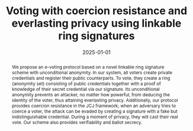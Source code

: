 ---
title: "Voting with coercion resistance and everlasting privacy using linkable ring signatures"
collection: publications
category: drafts
permalink: /publication/2025-01-01-Voting-with-coercion-resistance-and-everlasting-privacy-using-linkable-ring-signatures
date: 2025-01-01
venue: 'Cryptology ePrint Archive'
citation: ' Panagiotis Grontas,  Aris Pagourtzis,  Marianna Spyrakou, &quot;Voting with coercion resistance and everlasting privacy using linkable ring signatures.&quot; Cryptology ePrint Archive, 2025.'
abstract: 'We propose an e-voting protocol based on a novel linkable ring signature scheme with unconditional anonymity. In our system, all voters create private credentials and register their public counterparts. To vote, they create a ring (anonymity set) consisting of public credentials together with a proof of knowledge of their secret credential via our signature. Its unconditional anonymity prevents an attacker, no matter how powerful, from deducing the identity of the voter, thus attaining everlasting privacy. Additionally, our protocol provides coercion resistance in the JCJ framework; when an adversary tries to coerce a voter, the attack can be evaded by creating a signature with a fake but indistinguishable credential. During a moment of privacy, they will cast their real vote. Our scheme also provides verifiability and ballot secrecy.'
---